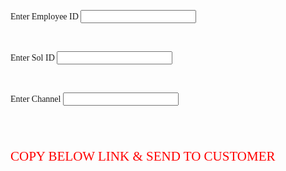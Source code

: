 


<html lang="en">
<head>
    <meta charset="UTF-8">
    <title>Generate Link</title>
    <link rel="stylesheet" href="css/style.css">

<script type="text/javascript">
    function generateFullName()
    {
        document.getElementById('fullName').innerText = 'https://www.icicibank.com/Personal-Banking/insurance/motor-insurance.page?' +
            document.getElementById('fName').value + '&' + 
            document.getElementById('lName').value + '&' + document.getElementById('mName').value ;
    }
</script>

 <p style="font-family:verdana">Enter Employee ID <input type="text" id="fName" onkeyup="generateFullName()" /></P><br/>
  <p style="font-family:verdana">Enter Sol ID <input type="text" id="lName" onkeyup="generateFullName()" /></P><br/>
  <p style="font-family:verdana">Enter Channel <input type="text" id="mName" onkeyup="generateFullName()" /></P><br/>
 <br/>
  <p style="font-family:verdana;color:red;font-size:150%">COPY BELOW LINK & SEND TO CUSTOMER</P><br/>

<p style="font-family:verdana;font-size:100%;color:Blue"><span id="fullName" /></P>


</head>
<body>
 
</body>
</html>
